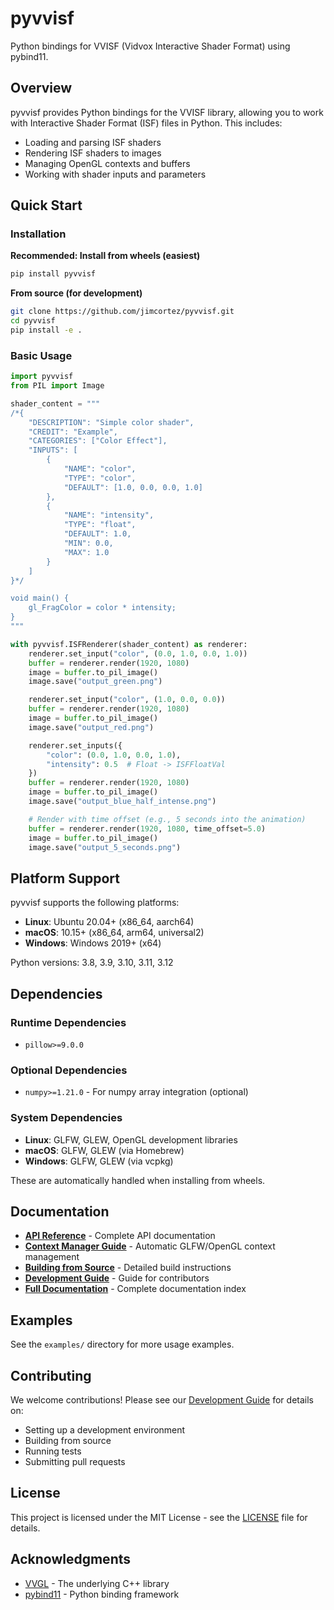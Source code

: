 # pyvvisf

Python bindings for VVISF (Vidvox Interactive Shader Format) using pybind11.

## Overview

pyvvisf provides Python bindings for the VVISF library, allowing you to work with Interactive Shader Format (ISF) files in Python. This includes:

- Loading and parsing ISF shaders
- Rendering ISF shaders to images
- Managing OpenGL contexts and buffers
- Working with shader inputs and parameters

## Quick Start

### Installation

**Recommended: Install from wheels (easiest)**

```bash
pip install pyvvisf
```

**From source (for development)**

```bash
git clone https://github.com/jimcortez/pyvvisf.git
cd pyvvisf
pip install -e .
```

### Basic Usage

```python
import pyvvisf
from PIL import Image

shader_content = """
/*{
    "DESCRIPTION": "Simple color shader",
    "CREDIT": "Example",
    "CATEGORIES": ["Color Effect"],
    "INPUTS": [
        {
            "NAME": "color",
            "TYPE": "color",
            "DEFAULT": [1.0, 0.0, 0.0, 1.0]
        },
        {
            "NAME": "intensity",
            "TYPE": "float",
            "DEFAULT": 1.0,
            "MIN": 0.0,
            "MAX": 1.0
        }
    ]
}*/

void main() {
    gl_FragColor = color * intensity;
}
"""

with pyvvisf.ISFRenderer(shader_content) as renderer:
    renderer.set_input("color", (0.0, 1.0, 0.0, 1.0))
    buffer = renderer.render(1920, 1080)
    image = buffer.to_pil_image()
    image.save("output_green.png")

    renderer.set_input("color", (1.0, 0.0, 0.0)) 
    buffer = renderer.render(1920, 1080)
    image = buffer.to_pil_image()
    image.save("output_red.png")

    renderer.set_inputs({
        "color": (0.0, 1.0, 0.0, 1.0),
        "intensity": 0.5  # Float -> ISFFloatVal
    })
    buffer = renderer.render(1920, 1080)
    image = buffer.to_pil_image()
    image.save("output_blue_half_intense.png")

    # Render with time offset (e.g., 5 seconds into the animation)
    buffer = renderer.render(1920, 1080, time_offset=5.0)
    image = buffer.to_pil_image()
    image.save("output_5_seconds.png")

```

## Platform Support

pyvvisf supports the following platforms:

- **Linux**: Ubuntu 20.04+ (x86_64, aarch64)
- **macOS**: 10.15+ (x86_64, arm64, universal2)
- **Windows**: Windows 2019+ (x64)

Python versions: 3.8, 3.9, 3.10, 3.11, 3.12

## Dependencies

### Runtime Dependencies
- `pillow>=9.0.0`

### Optional Dependencies
- `numpy>=1.21.0` - For numpy array integration (optional)

### System Dependencies
- **Linux**: GLFW, GLEW, OpenGL development libraries
- **macOS**: GLFW, GLEW (via Homebrew)
- **Windows**: GLFW, GLEW (via vcpkg)

These are automatically handled when installing from wheels.

## Documentation

- **[API Reference](docs/API_REFERENCE.md)** - Complete API documentation
- **[Context Manager Guide](docs/CONTEXT_MANAGER.md)** - Automatic GLFW/OpenGL context management
- **[Building from Source](docs/BUILDING.md)** - Detailed build instructions
- **[Development Guide](docs/DEVELOPMENT.md)** - Guide for contributors
- **[Full Documentation](docs/README.md)** - Complete documentation index

## Examples

See the `examples/` directory for more usage examples.

## Contributing

We welcome contributions! Please see our [Development Guide](docs/DEVELOPMENT.md) for details on:

- Setting up a development environment
- Building from source
- Running tests
- Submitting pull requests

## License

This project is licensed under the MIT License - see the [LICENSE](LICENSE) file for details.

## Acknowledgments

- [VVGL](https://github.com/mrRay/VVISF-GL) - The underlying C++ library
- [pybind11](https://pybind11.readthedocs.io/) - Python binding framework 